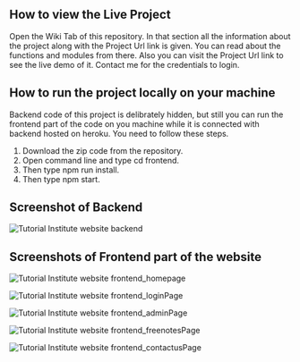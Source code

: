 ## How to view the Live Project

Open the Wiki Tab of this repository. In that section all the information about the project along with the Project Url link is given. You can read about the functions and modules from there. Also you can visit the Project Url link to see the live demo of it. Contact me for the credentials to login.

## How to run the project locally on your machine

Backend code of this project is delibrately hidden, but still you can run the frontend part of the code on you machine while it is connected with backend hosted on heroku. You need to follow these steps.
1. Download the zip code from the repository.
2. Open command line and type cd frontend.
3. Then type npm run install.
4. Then type npm start.

## Screenshot of Backend

![Tutorial Institute website backend](https://user-images.githubusercontent.com/68224553/107341595-30941c00-6ae5-11eb-80f6-71d9a4e908e3.PNG)

## Screenshots of Frontend part of the website

![Tutorial Institute website frontend_homepage](https://user-images.githubusercontent.com/68224553/109389022-8879b200-7930-11eb-9679-e27b520e5df5.PNG)

![Tutorial Institute website frontend_loginPage](https://user-images.githubusercontent.com/68224553/109415095-b61c3500-79dc-11eb-87ee-868bc05a3a2f.PNG)

![Tutorial Institute website frontend_adminPage](https://user-images.githubusercontent.com/68224553/109415137-e8c62d80-79dc-11eb-86dc-34ef6f2888d5.PNG)

![Tutorial Institute website frontend_freenotesPage](https://user-images.githubusercontent.com/68224553/109415139-ef54a500-79dc-11eb-8cac-3cae7c021f75.PNG)

![Tutorial Institute website frontend_contactusPage](https://user-images.githubusercontent.com/68224553/109415143-f2e82c00-79dc-11eb-922e-cf54c2bb3b3e.PNG)




